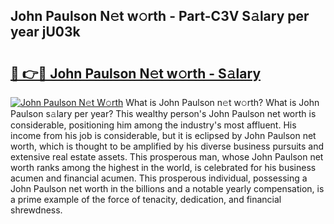 ## John Paulson N𝚎t w𝚘rth - Part-C3V S𝚊lary per year jU03k

# <h2><a href="http://gc3por.nevu.top/?p=John+Paulson">🔗 👉🔴 John Paulson N𝚎t w𝚘rth - S𝚊lary</a></h2>

[![John Paulson N𝚎t W𝚘rth](https://i.imgur.com/Oavwk0R.jpeg)](http://gc3por.nevu.top/?p=John+Paulson)
What is John Paulson n𝚎t w𝚘rth? What is John Paulson s𝚊lary per year?
This wealthy person's John Paulson net worth is considerable, positioning him among the industry's most affluent. His income from his job is considerable, but it is eclipsed by John Paulson net worth, which is thought to be amplified by his diverse business pursuits and extensive real estate assets. This prosperous man, whose John Paulson net worth ranks among the highest in the world, is celebrated for his business acumen and financial acumen. This prosperous individual, possessing a John Paulson net worth in the billions and a notable yearly compensation, is a prime example of the force of tenacity, dedication, and financial shrewdness.
